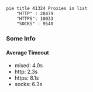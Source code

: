 
```mermaid
pie title 41324 Proxies in list
    "HTTP" : 28479
    "HTTPS": 10033
    "SOCKS" : 9540
```

### Some Info
#### Average Timeout

- mixed: 4.0s
- http: 2.3s
- https: 8.1s
- socks: 6.3s